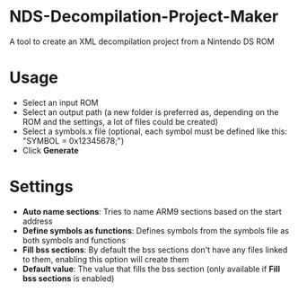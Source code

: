 # NDS-Decompilation-Project-Maker
A tool to create an XML decompilation project from a Nintendo DS ROM

# Usage
- Select an input ROM
- Select an output path (a new folder is preferred as, depending on the ROM and the settings, a lot of files could be created)
- Select a symbols.x file (optional, each symbol must be defined like this: "SYMBOL = 0x12345678;")
- Click **Generate**

# Settings
- **Auto name sections**: Tries to name ARM9 sections based on the start address
- **Define symbols as functions**: Defines symbols from the symbols file as both symbols and functions
- **Fill bss sections**: By default the bss sections don't have any files linked to them, enabling this option will create them
- **Default value**: The value that fills the bss section (only available if **Fill bss sections** is enabled)
